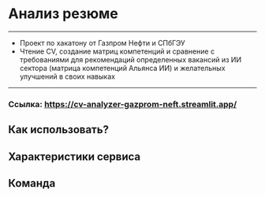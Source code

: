 # Анализ резюме
---
- Проект по хакатону от Газпром Нефти и СПбГЭУ
- Чтение CV, создание матриц компетенций и сравнение с требованиями для рекомендаций определенных вакансий из ИИ сектора (матрица компетенций Альянса ИИ) и желательных улучшений в своих навыках
---

### Ссылка: https://cv-analyzer-gazprom-neft.streamlit.app/

## Как использовать?

## Характеристики сервиса

## Команда
